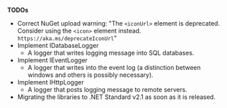 
**TODOs**

- Correct NuGet upload warning: "The `<iconUrl>` element is deprecated. Consider using the `<icon>` element instead. `https://aka.ms/deprecateIconUrl`"
- Implement IDatabaseLogger
  - A logger that writes logging message into SQL databases.
- Implement IEventLogger
  - A logger that writes into the event log (a distinction between windows and others is possibly necessary).
- Implement IHttpLogger
  - A logger that posts logging message to remote servers.
- Migrating the libraries to .NET Standard v2.1 as soon as it is released.
